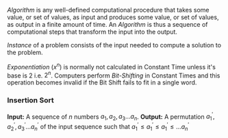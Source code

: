 *Algorithm* is any well-defined computational procedure that takes some value, or set of values, as input and produces some value, or set of values, as output in a finite amount of time. An *Algorithm* is thus a sequence of computational steps that transform the input into the output.

*Instance* of a problem consists of the input needed to compute a solution to the problem.

*Exponentiation* ($x^n$) is normally not calculated in Constant Time unless it's base is 2 i.e. $2^{n}$. Computers perform *Bit-Shifting* in Constant Times and this operation becomes invalid if the Bit Shift fails to fit in a single word.
### Insertion Sort
**Input:** A sequence of *n* numbers $a_{1}, a_{2}, a_{3} ... a_{n}$.
**Output:** A permutation  $a^{'}_{1}, a^{'}_{2}, a^{'}_{3} ... a^{'}_{n}$ of the input sequence such that $a^{'}_{1} \le a^{'}_{1} \le a^{'}_{1} \le ... a^{'}_{n}$

